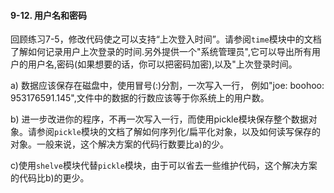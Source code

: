 #### 9-12. 用户名和密码

回顾练习7-5，修改代码使之可以支持“上次登入时间”。请参阅`time`模块中的文档了解如何记录用户上次登录的时间.另外提供一个"系统管理员",它可以导出所有用户的用户名,密码(如果想要的话，你可以把密码加密),以及"上次登录时间。

a) 数据应该保存在磁盘中，使用冒号(:)分割，一次写入一行， 例如"joe: boohoo: 953176591.145",文件中的数据的行数应该等于你系统上的用户数。

b) 进一步改进你的程序，不再一次写入一行，而使用pickle模块保存整个数据对象。请参阅`pickle`模块的文档了解如何序列化/扁平化对象，以及如何读写保存的对象。一般来说，这个解决方案的代码行数要比a)的少。

c)使用`shelve`模块代替`pickle`模块，由于可以省去一些维护代码，这个解决方案的代码比b)的更少。